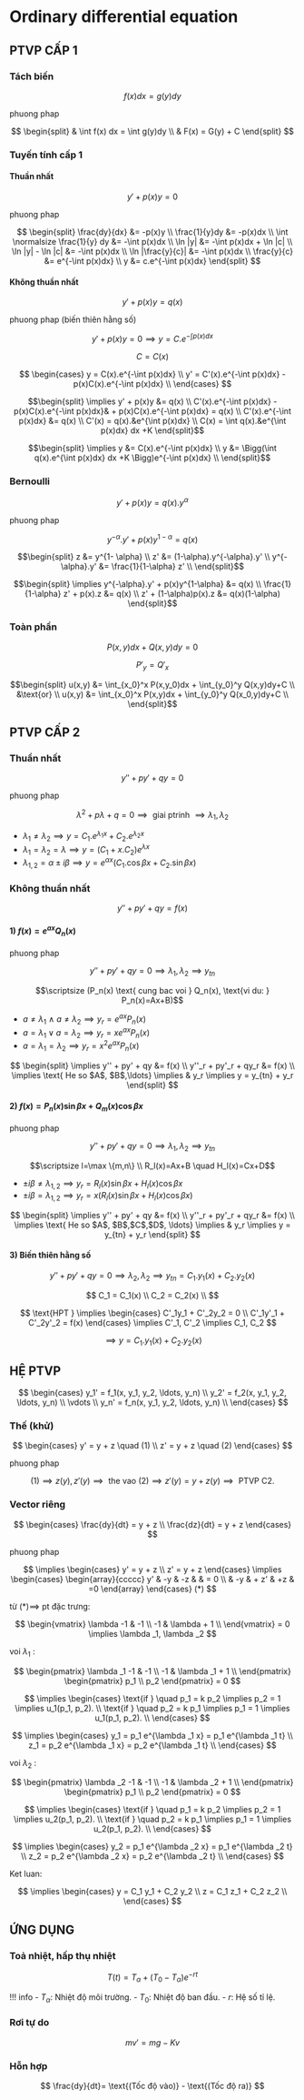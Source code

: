 # Ordinary differential equation
## PTVP CẤP 1
### Tách biến

$$
f(x)dx = g(y)dy
$$

phuong phap

$$
\begin{split}
& \int f(x) dx = \int g(y)dy \\
& F(x) = G(y) + C
\end{split}
$$

### Tuyến tính cấp 1
#### Thuần nhất

$$
y' + p(x)y = 0
$$

phuong phap

$$
\begin{split}
\frac{dy}{dx} &= -p(x)y \\
\frac{1}{y}dy &= -p(x)dx \\
\int \normalsize \frac{1}{y} dy &= -\int p(x)dx \\
\ln |y| &= -\int p(x)dx + \ln |c| \\
\ln |y| - \ln |c| &= -\int p(x)dx \\
\ln |\frac{y}{c}| &= -\int p(x)dx \\
\frac{y}{c} &= e^{-\int p(x)dx} \\
y &= c.e^{-\int p(x)dx}
\end{split}
$$

#### Không thuần nhất

$$
y' + p(x)y = q(x)
$$

phuong phap (biến thiên hằng số)

$$
y' + p(x)y = 0 \implies 
y = C.e^{-\int p(x)dx}
$$

$$
C = C(x)
$$

$$
\begin{cases}
y = C(x).e^{-\int p(x)dx} \\
y' = C'(x).e^{-\int p(x)dx} - p(x)C(x).e^{-\int p(x)dx} \\
\end{cases}
$$

$$\begin{split}
\implies y' + p(x)y &= q(x) \\
C'(x).e^{-\int p(x)dx} - p(x)C(x).e^{-\int p(x)dx}& + p(x)C(x).e^{-\int p(x)dx} = q(x) \\
C'(x).e^{-\int p(x)dx} &= q(x) \\
C'(x) = q(x).&e^{\int p(x)dx} \\
C(x) = \int q(x).&e^{\int p(x)dx} dx +K
\end{split}$$

$$\begin{split}
\implies y &= C(x).e^{-\int p(x)dx} \\
y &= \Bigg(\int q(x).e^{\int p(x)dx} dx +K \Bigg)e^{-\int p(x)dx} \\
\end{split}$$

### Bernoulli

$$
y' + p(x)y = q(x).y^{\alpha}
$$

phuong phap

$$
y^{-\alpha}.y' + p(x)y^{1-\alpha} = q(x)
$$

$$\begin{split}
z &= y^{1- \alpha} \\
z' &= (1-\alpha).y^{-\alpha}.y' \\
y^{-\alpha}.y' &= \frac{1}{1-\alpha} z' \\
\end{split}$$

$$\begin{split}
\implies y^{-\alpha}.y' + p(x)y^{1-\alpha} &= q(x) \\
\frac{1}{1-\alpha} z' + p(x).z &= q(x) \\
z' + (1-\alpha)p(x).z &= q(x)(1-\alpha)
\end{split}$$

### Toàn phần

$$
P(x,y)dx + Q(x,y)dy=0
$$

$$
P'_y = Q'_x
$$

$$\begin{split}
u(x,y) &= \int_{x_0}^x P(x,y_0)dx + \int_{y_0}^y Q(x,y)dy+C \\
&\text{or} \\
u(x,y) &= \int_{x_0}^x P(x,y)dx + \int_{y_0}^y Q(x_0,y)dy+C \\
\end{split}$$

## PTVP CẤP 2
### Thuần nhất 

$$y'' + py' + qy = 0$$

phuong phap

$$
\lambda ^2 + p\lambda + q = 0 \implies \text{ giai ptrinh } \implies \lambda _1, \lambda _2 
$$

- $\lambda _1 \neq \lambda _2 \implies y = C_1.e^{\lambda _1x}+C_2.e^{\lambda _2x}$
- $\lambda _1 = \lambda _2 = \lambda \implies y = (C_1+x.C_2)e^{\lambda x}$
- $\lambda _{1,2}=\alpha \pm i \beta \implies y = e^{\alpha x}(C_1.\cos \beta x + C_2.\sin \beta x)$

### Không thuần nhất

$$
y'' + py' + qy = f(x)
$$

#### 1) $f(x) = e^{ax} Q_n(x)$

phuong phap

$$
y'' + py'+qy = 0 \implies \lambda _1, \lambda _2 \implies y_{tn}
$$

$$\scriptsize (P_n(x) \text{ cung bac voi } Q_n(x), \text{vi du: } P_n(x)=Ax+B)$$

- $a \neq \lambda _1 \: \land \: a \neq \lambda _2 \implies y_r = e^{ax}P_n(x)$ 
- $a = \lambda _1 \lor a = \lambda _2 \implies y_r = xe^{ax}P_n(x)$
- $a = \lambda _1 = \lambda _2 \implies y_r = x^2 e^{ax}P_n(x)$

$$
\begin{split}
\implies y'' + py' + qy &= f(x) \\
y''_r + py'_r + qy_r &= f(x) \\
\implies \text{ He so $A$, $B$,\ldots} \implies & y_r \implies y = y_{tn} + y_r
\end{split}
$$

#### 2) $f(x) = P_n(x)\sin \beta x + Q_m(x)\cos \beta x$

phuong phap

$$
y'' + py'+qy = 0 \implies \lambda _1, \lambda _2 \implies y_{tn}
$$

$$\scriptsize l=\max \{m,n\} \\ R_l(x)=Ax+B \quad H_l(x)=Cx+D$$

- $\pm i\beta \neq \lambda _{1,2} \implies y_r = R_l(x) \sin \beta x + H_l(x) \cos \beta x$
- $\pm i\beta = \lambda _{1,2} \implies y_r = x\big(R_l(x) \sin \beta x + H_l(x) \cos \beta x\big)$

$$
\begin{split}
\implies y'' + py' + qy &= f(x) \\
y''_r + py'_r + qy_r &= f(x) \\
\implies \text{ He so $A$, $B$,$C$,$D$, \ldots} \implies & y_r \implies y = y_{tn} + y_r
\end{split}
$$

#### 3) Biến thiên hằng số

$$
y'' + py'+qy = 0 \implies \lambda _2, \lambda _2 \implies y_{tn} = C_1.y_1(x) + C_2.y_2(x)
$$

$$
C_1 = C_1(x) \\
C_2 = C_2(x) \\
$$

$$
\text{HPT } \implies \begin{cases}
C'_1y_1 + C'_2y_2 = 0 \\
C'_1y'_1 + C'_2y'_2 = f(x)
\end{cases}
\implies C'_1, C'_2 \implies C_1, C_2
$$

$$\implies y = C_1.y_1(x) + C_2.y_2(x)$$

## HỆ PTVP

$$
\begin{cases}
y_1' = f_1(x, y_1, y_2, \ldots, y_n) \\
y_2' = f_2(x, y_1, y_2, \ldots, y_n) \\
\vdots \\
y_n' = f_n(x, y_1, y_2, \ldots, y_n) \\
\end{cases}
$$

### Thế (khử)

$$
\begin{cases}
y' = y + z \quad (1) \\
z' = y + z \quad (2)
\end{cases}
$$

phuong phap

$$
(1) \implies z(y), z'(y) \implies \text{ the vao } (2) \implies z'(y) = y + z(y) \implies \text{ PTVP C2.}
$$

### Vector riêng 

$$
\begin{cases}
\frac{dy}{dt} = y + z \\
\frac{dz}{dt} = y + z
\end{cases}
$$

phuong phap

$$
\implies
\begin{cases}
y' = y + z \\
z' = y + z
\end{cases}
\implies
\begin{cases}
\begin{array}{ccccc}
y' & -y & -z & & = 0 \\
& -y & + z' & +z & =0
\end{array}
\end{cases} (*)
$$

từ $(*) \implies$ pt đặc trưng:

$$
\begin{vmatrix}
\lambda -1 & -1 \\
-1 & \lambda + 1 \\
\end{vmatrix}
= 0 \implies \lambda _1, \lambda _2
$$

voi $\lambda _1$ :

$$
\begin{pmatrix}
\lambda _1 -1 & -1 \\
-1 & \lambda _1 + 1 \\
\end{pmatrix}
\begin{pmatrix}
p_1 \\
p_2
\end{pmatrix}
= 0 
$$

$$
\implies 
\begin{cases}
\text{if } \quad p_1 = k p_2 \implies p_2 = 1 \implies u_1(p_1, p_2). \\
\text{if } \quad p_2 = k p_1 \implies p_1 = 1 \implies u_1(p_1, p_2). \\
\end{cases}
$$

$$
\implies
\begin{cases}
y_1 = p_1 e^{\lambda _1 x} = p_1 e^{\lambda _1 t} \\
z_1 = p_2 e^{\lambda _1 x} = p_2 e^{\lambda _1 t} \\
\end{cases}
$$

voi $\lambda _2$ :

$$
\begin{pmatrix}
\lambda _2 -1 & -1 \\
-1 & \lambda _2 + 1 \\
\end{pmatrix}
\begin{pmatrix}
p_1 \\
p_2
\end{pmatrix}
= 0 
$$

$$ 
\implies 
\begin{cases}
\text{if } \quad p_1 = k p_2 \implies p_2 = 1 \implies u_2(p_1, p_2). \\
\text{if } \quad p_2 = k p_1 \implies p_1 = 1 \implies u_2(p_1, p_2). \\
\end{cases}
$$

$$
\implies
\begin{cases}
y_2 = p_1 e^{\lambda _2 x} = p_1 e^{\lambda _2 t} \\
z_2 = p_2 e^{\lambda _2 x} = p_2 e^{\lambda _2 t} \\
\end{cases}
$$

Ket luan:

$$
\implies
\begin{cases}
y = C_1 y_1 + C_2 y_2 \\
z = C_1 z_1 + C_2 z_2 \\
\end{cases}
$$

## ỨNG DỤNG
### Toả nhiệt, hấp thụ nhiệt

$$
T(t) = T_{\alpha} + (T_0 - T_{\alpha})e^{-rt}
$$

!!! info
    - $T_{\alpha}$: Nhiệt độ môi trường.
    - $T_0$: Nhiệt độ ban đầu.
    - $r$: Hệ số tỉ lệ.

### Rơi tự do

$$
mv'=mg-Kv
$$

### Hỗn hợp

$$
\frac{dy}{dt}= \text{(Tốc độ vào)} - \text{(Tốc độ ra)}
$$